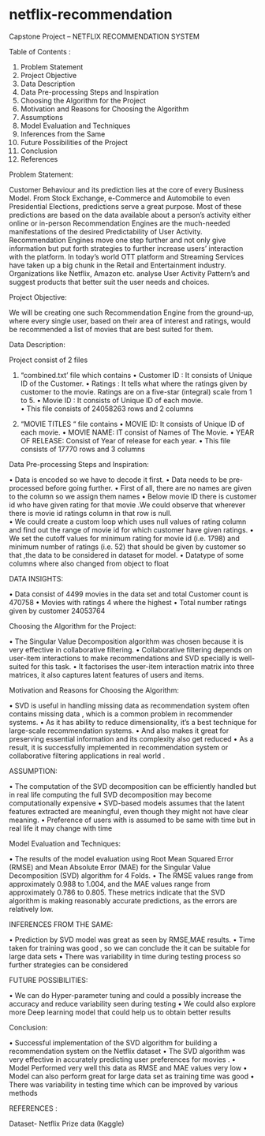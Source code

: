 # netflix-recommendation
Capstone Project – 
 NETFLIX  RECOMMENDATION SYSTEM

 Table of Contents :
1. Problem Statement 
2. Project Objective 
3. Data Description 
4. Data Pre-processing Steps and Inspiration 
5. Choosing the Algorithm for the Project 
6. Motivation and Reasons for Choosing the Algorithm 
7. Assumptions 
8. Model Evaluation and Techniques
 9. Inferences from the Same 
10. Future Possibilities of the Project
 11. Conclusion 
12. References


Problem Statement:

Customer Behaviour and its prediction lies at the core of every Business Model. From Stock Exchange, e-Commerce and Automobile to even Presidential Elections, predictions serve a great purpose. Most of these predictions are based on the data available about a person’s activity either online or in-person
Recommendation Engines are the much-needed manifestations of the desired Predictability of User Activity. Recommendation Engines move one step further and not only give information but put forth strategies to further increase users’ interaction with the platform.
In today’s world OTT platform and Streaming Services have taken up a big chunk in the Retail and Entertainment industry. Organizations like Netflix, Amazon etc. analyse User Activity Pattern’s and suggest products that better suit the user needs and choices.


Project Objective:

We will be creating one such Recommendation Engine from the ground-up, where every single user, based on their area of interest and ratings, would be recommended a list of movies that are best suited for them.

Data Description:

Project consist of 2 files 

1. “combined.txt’  file which contains
•	 Customer ID : It consists of  Unique ID of the Customer.
•	Ratings : It tells what where the ratings given by customer to the movie. Ratings are on a five-star (integral) scale from 1 to 5.
•	Movie ID : It consists of  Unique ID of each movie.   
•	This file consists of 24058263 rows and 2 columns

2. “MOVIE TITLES “ file contains
•	MOVIE ID: It consists of  Unique ID of each movie.
•	MOVIE NAME: IT consist of Names of The Movie.
•	YEAR OF RELEASE: Consist of Year of release for each year.
•	This file consists of 17770 rows and 3 columns


Data Pre-processing Steps and Inspiration:

•	Data is encoded so we have to decode it first.
•	Data needs to be pre-processed before going further.
•	First of all, there are no names are given to the column so we assign them names 
•	Below movie ID there is customer id who have given rating  for that movie .We could observe that wherever there is movie id ratings column in that row is null.  
•	We could  create a custom loop which uses null values of rating column  and find out the range of movie id  for which customer have given ratings. 
•	We set the cutoff values for minimum rating for  movie id (i.e. 1798) and minimum number of ratings (i.e. 52) that should be given by customer so that ,the data to be considered in dataset for model.
•	Datatype of some columns where also changed from object to float


DATA INSIGHTS:

•	Data consist of 4499 movies in the data set and total Customer count is 470758
•	Movies with ratings 4 where the highest
•	Total number ratings given by customer 24053764


Choosing the Algorithm for the Project:

•	The Singular Value Decomposition  algorithm was chosen because it is very effective  in collaborative filtering. 
•	Collaborative filtering depends on user-item interactions to make recommendations and SVD specially is well-suited for this task.
•	 It factorises  the user-item interaction matrix into three matrices, it also  captures latent features of users and items.


Motivation and Reasons for Choosing the Algorithm:

•	SVD is  useful in handling missing data as recommendation system often contains missing data , which is a common problem in recommender systems.
•	As it has  ability to reduce dimensionality, it’s a best  technique for large-scale recommendation systems. 
•	And also makes it great for preserving essential information and its complexity also get reduced 
•	As a result, it is successfully implemented in recommendation system or collaborative filtering applications in real world .



ASSUMPTION:

•	The computation of the SVD decomposition can be efficiently handled but in real life computing the full SVD decomposition may become computationally expensive
•	SVD-based models assumes that the latent features extracted are meaningful, even though they might not have clear meaning.
•	Preference of users with  is assumed to be same with time but in real life it may change with time 



Model Evaluation and Techniques:

•	The results of the model evaluation using Root Mean Squared Error (RMSE) and Mean Absolute Error (MAE) for the Singular Value Decomposition (SVD) algorithm for 4 Folds.
•	The RMSE values range from approximately 0.988 to 1.004, and the MAE values range from approximately 0.786 to 0.805. These metrics indicate that the SVD algorithm is making reasonably accurate predictions, as the errors are relatively low.


INFERENCES FROM THE SAME:

•	Prediction by SVD model was great as seen by RMSE,MAE results.
•	Time taken for training was good , so we can conclude the it can be suitable for large data sets
•	There was variability in time during testing process so further strategies can be considered


FUTURE POSSIBILITIES:

•	We can do Hyper-parameter tuning and could  a possibly increase the accuracy and reduce variability seen during testing 
•	We could also explore more Deep learning model that could help us to obtain better results


Conclusion:

•	Successful implementation of the SVD algorithm for building a recommendation system on the Netflix dataset
•	The SVD algorithm was very effective in accurately predicting user preferences for movies .
•	Model Performed very well this data as RMSE and MAE values very low
•	Model can also perform great for large data set as training time was good 
•	There was variability in testing time which can be improved by various methods 


REFERENCES :

Dataset- Netflix Prize data (Kaggle)
